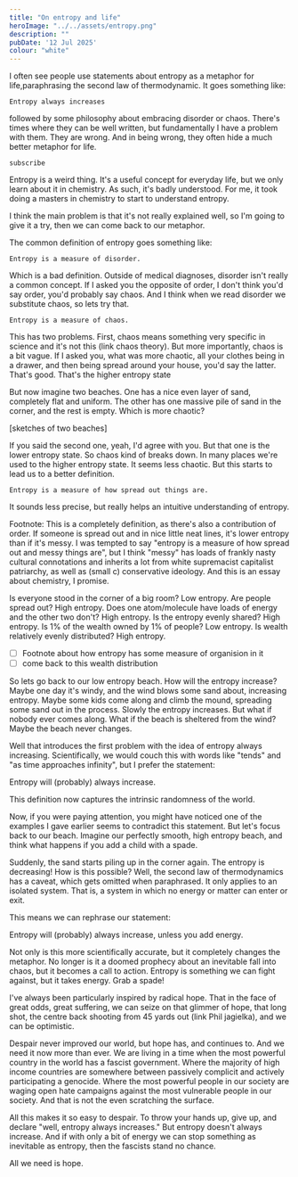 ```yaml
---
title: "On entropy and life"
heroImage: "../../assets/entropy.png"
description: ""
pubDate: '12 Jul 2025'
colour: "white"
---
```


I often see people use statements about entropy as a metaphor for life,paraphrasing the second law of thermodynamic. It goes something like:

    Entropy always increases

followed by some philosophy about embracing disorder or chaos. There's times where they can be well written, but fundamentally I have a problem with them. They are wrong. And in being wrong, they often hide a much better metaphor for life.

    subscribe

Entropy is a weird thing. It's a useful concept for everyday life, but we only learn about it in chemistry. As such, it's badly understood. For me, it took doing a masters in chemistry to start to understand entropy.

I think the main problem is that it's not really explained well, so I'm going to give it a try, then we can come back to our metaphor.

The common definition of entropy goes something like:

    Entropy is a measure of disorder.

Which is a bad definition. Outside of medical diagnoses, disorder isn't really a common concept. If I asked you the opposite of order, I don't think you'd say order, you'd probably say chaos. And I think when we read disorder we substitute chaos, so lets try that.

    Entropy is a measure of chaos.

This has two problems. First, chaos means something very specific in science and it's not this (link chaos theory). But more importantly, chaos is a bit vague. If I asked you, what was more chaotic, all your clothes being in a drawer, and then being spread around your house, you'd say the latter. That's good. That's the higher entropy state

But now imagine two beaches. One has a nice even layer of sand, completely flat and uniform. The other has one massive pile of sand in the corner, and the rest is empty. Which is more chaotic?

[sketches of two beaches]

If you said the second one, yeah, I'd agree with you. But that one is the lower entropy state. So chaos kind of breaks down. In many places we're used to the higher entropy state. It seems less chaotic. But this starts to lead us to a better definition.

    Entropy is a measure of how spread out things are.

It sounds less precise, but really helps an intuitive understanding of entropy.

Footnote:
This is a completely definition, as there's also a contribution of order. If someone is spread out and in nice little neat lines, it's lower entropy than if it's messy.  I was tempted to say "entropy is a measure of how spread out and messy things are", but I think "messy" has loads of frankly nasty cultural connotations and inherits a lot from white supremacist capitalist patriarchy, as well as (small c) conservative ideology. And this is an essay about chemistry, I promise.

Is everyone stood in the corner of a big room? Low entropy. Are people spread out? High entropy. Does one atom/molecule have loads of energy and the other two don't? High entropy. Is the entropy evenly shared? High entropy. Is 1% of the wealth owned by 1% of people? Low entropy. Is wealth relatively evenly distributed? High entropy. 

- [ ] Footnote about how entropy has some measure of organision in it
- [ ] come back to this wealth distribution 

So lets go back to our low entropy beach. How will the entropy increase? Maybe one day it's windy, and the wind blows some sand about, increasing entropy. Maybe some kids come along and climb the mound, spreading some sand out in the process. Slowly the entropy increases. But what if nobody ever comes along. What if the beach is sheltered from the wind? Maybe the beach never changes.

Well that introduces the first problem with the idea of entropy always increasing. Scientifically, we would couch this with words like "tends" and "as time approaches infinity", but I prefer the statement:

Entropy will (probably) always increase.

This definition now captures the intrinsic randomness of the world.

Now, if you were paying attention, you might have noticed one of the examples I gave earlier seems to contradict this statement. But let's focus back to our beach. Imagine our perfectly smooth, high entropy beach, and think what happens if you add a child with a spade.

Suddenly, the sand starts piling up in the corner again. The entropy is decreasing! How is this possible? Well, the second law of thermodynamics has a caveat, which gets omitted when paraphrased. It only applies to an isolated system. That is, a system in which no energy or matter can enter or exit.

This means we can rephrase our statement:

Entropy will (probably) always increase, unless you add energy.

Not only is this more scientifically accurate, but it completely changes the metaphor. No longer is it a doomed prophecy about an inevitable fall into chaos, but it becomes a call to action. Entropy is something we can fight against, but it takes energy. Grab a spade! 

I've always been particularly inspired by radical hope. That in the face of great odds, great suffering, we can seize on that glimmer of hope, that long shot, the centre back shooting from 45 yards out (link Phil jagielka), and we can be optimistic.

Despair never improved our world, but hope has, and continues to. And we need it now more than ever. We are living in a time when the most powerful country in the world has a fascist government. Where the majority of high income countries are somewhere between passively complicit and actively participating a genocide. Where the most powerful people in our society are waging open hate campaigns against the most vulnerable people in our society. And that is not the even scratching the surface.

All this makes it so easy to despair. To throw your hands up, give up, and declare "well, entropy always increases." But entropy doesn't always increase. And if with only a bit of energy we can stop something as inevitable as entropy, then the fascists stand no chance.

All we need is hope.
